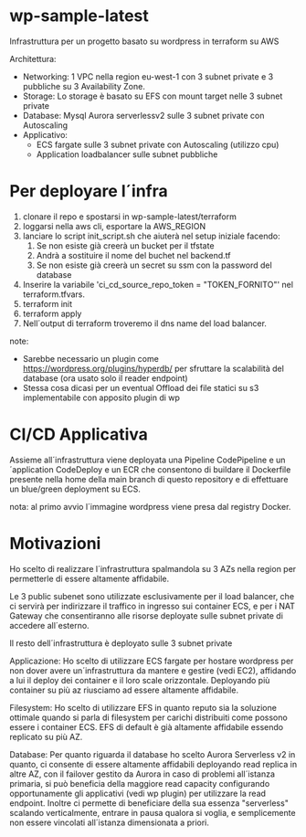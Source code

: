 # wp-sample-latest

Infrastruttura per un progetto basato su wordpress in terraform su AWS

Architettura:
- Networking:  1 VPC nella region eu-west-1 con 3 subnet private e 3 pubbliche su 3 Availability Zone.
- Storage: Lo storage è basato su EFS con mount target nelle 3 subnet private
- Database: Mysql Aurora serverlessv2 sulle 3 subnet private con Autoscaling
- Applicativo: 
  - ECS fargate sulle 3 subnet private con Autoscaling (utilizzo cpu)
  - Application loadbalancer sulle subnet pubbliche 

# Per deployare l´infra

1) clonare il repo e spostarsi in wp-sample-latest/terraform
2) loggarsi nella aws cli, esportare la AWS_REGION
3) lanciare lo script init_script.sh che aiuterà nel setup iniziale facendo:
   1) Se non esiste già creerà un bucket per il tfstate
   2) Andrà a sostituire il nome del buchet nel backend.tf
   3) Se non esiste già creerà un secret su ssm con la password del database
4) Inserire la variabile 'ci_cd_source_repo_token = "TOKEN_FORNITO"' nel terraform.tfvars.
5) terraform init
6) terraform apply
7) Nell´output di terraform troveremo il dns name del load balancer.

note:
- Sarebbe necessario un plugin come https://wordpress.org/plugins/hyperdb/ per sfruttare la scalabilità del database (ora usato solo il reader endpoint)
- Stessa cosa dicasi per un eventual Offload dei file statici su s3 implementabile con apposito plugin di wp

# CI/CD Applicativa

Assieme all´infrastruttura viene deployata una Pipeline CodePipeline e un´application CodeDeploy e un ECR che consentono di buildare il Dockerfile presente nella home della main branch di questo repository e di effettuare un blue/green deployment su ECS.

nota: al primo avvio l´immagine wordpress viene presa dal registry Docker.

# Motivazioni

Ho scelto di realizzare l´infrastruttura spalmandola su 3 AZs nella region per permetterle di essere altamente affidabile.

Le 3 public subenet sono utilizzate esclusivamente per il load balancer, che ci servirà per indirizzare il traffico in ingresso sui container ECS, e per i NAT Gateway che consentiranno alle risorse deployate sulle subnet private di accedere all´esterno.

Il resto dell´infrastruttura è deployato sulle 3 subnet private 

Applicazione: 
Ho scelto di utilizzare ECS fargate per hostare wordpress per non dover avere un´infrastruttura da mantere e gestire (vedi EC2), affidando a lui il deploy dei container e il loro scale orizzontale. Deployando più container su più az riusciamo ad essere altamente affidabile.

Filesystem: 
Ho scelto di utilizzare EFS in quanto reputo sia la soluzione ottimale quando si parla di filesystem per carichi distribuiti come possono essere i container ECS. EFS di default è già altamente affidabile essendo replicato su più AZ.

Database:
Per quanto riguarda il database ho scelto Aurora Serverless v2 in quanto, ci consente di essere altamente affidabili deployando read replica in altre AZ, con il failover gestito da Aurora in caso di problemi all´istanza primaria, si può beneficia della maggiore read capacity configurando opportunamente gli applicativi (vedi wp plugin) per utilizzare la read endpoint. Inoltre ci permette di beneficiare della sua essenza "serverless" scalando verticalmente, entrare in pausa qualora si voglia, e semplicemente non essere vincolati all´istanza dimensionata a priori.






